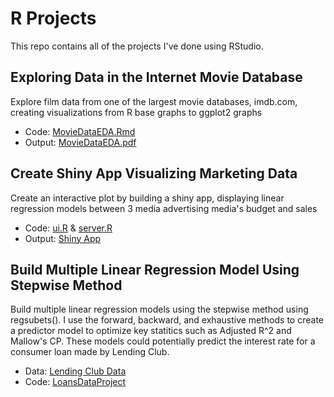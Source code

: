 # R Projects
This repo contains all of the projects I've done using RStudio.

## Exploring Data in the Internet Movie Database
Explore film data from one of the largest movie databases, imdb.com, creating visualizations from R base graphs to ggplot2 graphs
- Code: [MovieDataEDA.Rmd](https://github.com/jriggs3420/RProjects/blob/main/MovieDataEDA/MovieDataEDA.Rmd)
- Output: [MovieDataEDA.pdf](https://github.com/jriggs3420/RProjects/blob/main/MovieDataEDA/MovieDataEDA.pdf)

## Create Shiny App Visualizing Marketing Data
Create an interactive plot by building a shiny app, displaying linear regression models between 3 media advertising media's budget and sales
- Code: [ui.R](https://github.com/jriggs3420/RProjects/blob/main/ShinyApp_Regression/ui.R) & [server.R](https://github.com/jriggs3420/RProjects/blob/main/ShinyApp_Regression/server.R)
- Output: [Shiny App](https://jriggs3420.shinyapps.io/r_projects/)

## Build Multiple Linear Regression Model Using Stepwise Method
Build multiple linear regression models using the stepwise method using regsubets(). I use the forward, backward, and exhaustive methods to create a predictor model to optimize key statitics such as Adjusted R^2 and Mallow's CP. These models could potentially predict the interest rate for a consumer loan made by Lending Club.
- Data: [Lending Club Data](https://github.com/jriggs3420/RProjects/blob/main/LoansData_StepwiseRegression/loansData.csv)
- Code: [LoansDataProject](https://github.com/jriggs3420/RProjects/blob/main/LoansData_StepwiseRegression/LoansDataProject.R)
